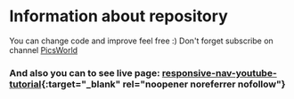 # Information about repository
You can change code and improve feel free :)
Don't forget subscribe on channel [PicsWorld](https://www.youtube.com/@picsworldstudio/featured)

### And also you can to see live page: [responsive-nav-youtube-tutorial](https://responsive-nav-tutorials.netlify.app/){:target="_blank" rel="noopener noreferrer nofollow"}

